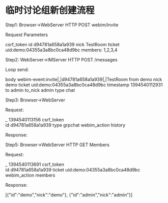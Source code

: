 临时讨论组新创建流程
===================

Step1: Browser->WebServer HTTP POST webim/invite

Request Parameters

csrf_token 
id  d94781a658a1a939
nick    TestRoom
ticket  uid:demo:04355a3a8bc0ca48d9bc
members: 1,2,3,4


Step2: WebServer->IMServer HTTP POST /messages

Loop send:

body    webim-event:invite|,|d94781a658a1a939|,|TestRoom
from    demo
nick    demo
ticket  uid:demo:04355a3a8bc0ca48d9bc
timestamp   1394540112931
to  admin
to_nick admin
type    chat


Step3: Browser->WebServer

Request:

_   1394540113156
csrf_token  
id  d94781a658a1a939
type    grpchat
webim_action    history

Response:

Step5: Browser->WebServer HTTP GET Members

Request:

_   1394540113691
csrf_token  
id  d94781a658a1a939
ticket  uid:demo:04355a3a8bc0ca48d9bc
webim_action    members

Response:

[{"id":"demo","nick":"demo"},
 {"id":"admin","nick":"admin"}]






